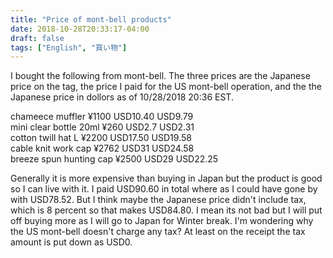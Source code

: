 ```yaml
---
title: "Price of mont-bell products"
date: 2018-10-28T20:33:17-04:00
draft: false
tags: ["English", "買い物"]
---
```

I bought the following from mont-bell. The three prices are the Japanese price on the tag, the price I paid for the US mont-bell operation, and the the Japanese price in dollors as of 10/28/2018 20:36 EST.
  
chameece muffler ¥1100 USD10.40 USD9.79  
mini clear bottle 20ml ¥260 USD2.7 USD2.31  
cotton twill hat L ¥2200 USD17.50 USD19.58  
cable knit work cap ¥2762 USD31 USD24.58  
breeze spun hunting cap ¥2500 USD29 USD22.25  
  
Generally it is more expensive than buying in Japan but the product is good so I can live with it. I paid USD90.60 in total where as I could have gone by with USD78.52. But I think maybe the Japanese price didn't include tax, which is 8 percent so that makes USD84.80. I mean its not bad but I will put off buying more as I will go to Japan for Winter break. I'm wondering why the US mont-bell doesn't charge any tax? At least on the receipt the tax amount is put down as USD0. 